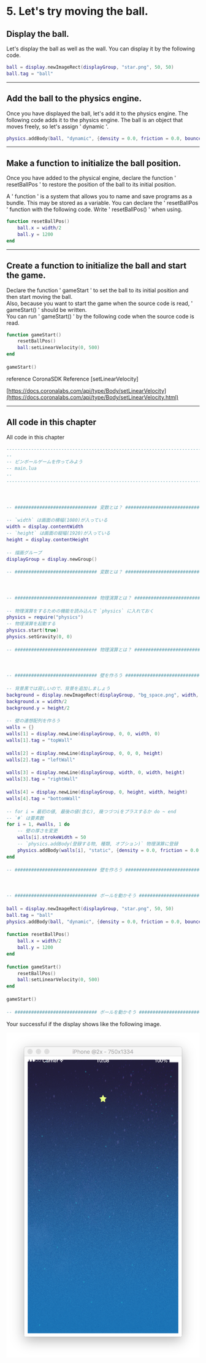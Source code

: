 # 5. Let's try moving the ball.

## Display the ball.

Let's display the ball as well as the wall.
You can display it by the following code.

```lua
ball = display.newImageRect(displayGroup, "star.png", 50, 50)
ball.tag = "ball"
```

---

## Add the ball to the physics engine.

Once you have displayed the ball, let's add it to the physics engine. 
The following code adds it to the physics engine.
The ball is an object that moves freely, so let's assign ' dynamic '.

```lua
physics.addBody(ball, "dynamic", {density = 0.0, friction = 0.0, bounce = 1.0})
```

---

## Make a function to initialize the ball position.

Once you have added to the physical engine, declare the function ' resetBallPos ' to restore the position of the ball to its initial position.

A ' function ' is a system that allows you to name and save programs as a bundle.
This may be stored as a variable.
You can declare the ' resetBallPos ' function with the following code. Write ' resetBallPos() ' when using.

```lua
function resetBallPos()
    ball.x = width/2
    ball.y = 1200
end
```

---

## Create a function to initialize the ball and start the game.

Declare the function ' gameStart ' to set the ball to its initial position and then start moving the ball.  
Also, because you want to start the game when the source code is read, ' gameStart() ' should be written.  
You can run ' gameStart() ' by the following code when the source code is read.

```lua
function gameStart()
    resetBallPos()
    ball:setLinearVelocity(0, 500)
end

gameStart()
```

reference
CoronaSDK Reference \[setLinearVelocity\] 
 
[https://docs.coronalabs.com/api/type/Body/setLinearVelocity](https://docs.coronalabs.com/api/type/Body/setLinearVelocity.html)

---


## All code in this chapter
All code in this chapter

```lua
-----------------------------------------------------------------------------------------
--
-- ピンボールゲームを作ってみよう
-- main.lua
--
-----------------------------------------------------------------------------------------



-- ############################## 変数とは？ ##############################

-- `width` は画面の横幅(1080)が入っている
width = display.contentWidth
-- `height` は画面の縦幅(1920)が入っている
height = display.contentHeight

-- 描画グループ
displayGroup = display.newGroup()

-- ############################## 変数とは？ ##############################



-- ############################## 物理演算とは？ ##############################

-- 物理演算をするための機能を読み込んで `physics` に入れておく
physics = require("physics")
-- 物理演算を起動する
physics.start(true)
physics.setGravity(0, 0)

-- ############################## 物理演算とは？ ##############################



-- ############################## 壁を作ろう ##############################

-- 背景黒では寂しいので、背景を追加しましょう
background = display.newImageRect(displayGroup, "bg_space.png", width, height)
background.x = width/2
background.y = height/2

-- 壁の連想配列を作ろう
walls = {}
walls[1] = display.newLine(displayGroup, 0, 0, width, 0)
walls[1].tag = "topWall"

walls[2] = display.newLine(displayGroup, 0, 0, 0, height)
walls[2].tag = "leftWall"

walls[3] = display.newLine(displayGroup, width, 0, width, height)
walls[3].tag = "rightWall"

walls[4] = display.newLine(displayGroup, 0, height, width, height)
walls[4].tag = "bottomWall"

-- for i = 最初の値, 最後の値(含む), 幾つづつiをプラスするか do ~ end
-- `#` は要素数
for i = 1, #walls, 1 do
    -- 壁の厚さを変更
    walls[i].strokeWidth = 50
    -- `physics.addBody(登録する物, 種類, オプション)` 物理演算に登録
    physics.addBody(walls[i], "static", {density = 0.0, friction = 0.0, bounce = 1.0})
end

-- ############################## 壁を作ろう ##############################



-- ############################## ボールを動かそう ##############################

ball = display.newImageRect(displayGroup, "star.png", 50, 50)
ball.tag = "ball"
physics.addBody(ball, "dynamic", {density = 0.0, friction = 0.0, bounce = 1.0})

function resetBallPos()
    ball.x = width/2
    ball.y = 1200
end

function gameStart()
    resetBallPos()
    ball:setLinearVelocity(0, 500)
end

gameStart()

-- ############################## ボールを動かそう ##############################


```

Your successful if the display shows like the following image.

![](./image/execBreakoutSample4.png)

